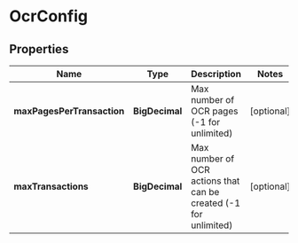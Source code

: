 

# OcrConfig


## Properties

| Name | Type | Description | Notes |
|------------ | ------------- | ------------- | -------------|
|**maxPagesPerTransaction** | **BigDecimal** | Max number of OCR pages (-1 for unlimited) |  [optional] |
|**maxTransactions** | **BigDecimal** | Max number of OCR actions that can be created (-1 for unlimited) |  [optional] |



